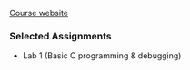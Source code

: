 [Course website](https://inst.eecs.berkeley.edu/~cs61c/su20/)

### Selected Assignments
- Lab 1 (Basic C programming & debugging)

